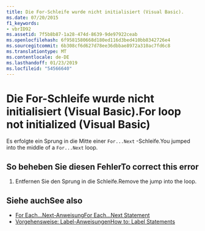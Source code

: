 ```yaml
---
title: Die For-Schleife wurde nicht initialisiert (Visual Basic).
ms.date: 07/20/2015
f1_keywords:
- vbrID92
ms.assetid: 7f5b8b87-1a28-474d-8639-9de97922ceab
ms.openlocfilehash: 6f9581580668d180ed116d3bed410bb8342726e4
ms.sourcegitcommit: 6b308cf6d627d78ee36dbbae8972a310ac7fd6c8
ms.translationtype: MT
ms.contentlocale: de-DE
ms.lasthandoff: 01/23/2019
ms.locfileid: "54566640"
---
```

# <a name="for-loop-not-initialized-visual-basic"></a><span data-ttu-id="8466c-102">Die For-Schleife wurde nicht initialisiert (Visual Basic).</span><span class="sxs-lookup"><span data-stu-id="8466c-102">For loop not initialized (Visual Basic)</span></span>
<span data-ttu-id="8466c-103">Es erfolgte ein Sprung in die Mitte einer `For...Next` -Schleife.</span><span class="sxs-lookup"><span data-stu-id="8466c-103">You jumped into the middle of a `For...Next` loop.</span></span>  
  
## <a name="to-correct-this-error"></a><span data-ttu-id="8466c-104">So beheben Sie diesen Fehler</span><span class="sxs-lookup"><span data-stu-id="8466c-104">To correct this error</span></span>  
  
1.  <span data-ttu-id="8466c-105">Entfernen Sie den Sprung in die Schleife.</span><span class="sxs-lookup"><span data-stu-id="8466c-105">Remove the jump into the loop.</span></span>  
  
## <a name="see-also"></a><span data-ttu-id="8466c-106">Siehe auch</span><span class="sxs-lookup"><span data-stu-id="8466c-106">See also</span></span>
- [<span data-ttu-id="8466c-107">For Each...Next-Anweisung</span><span class="sxs-lookup"><span data-stu-id="8466c-107">For Each...Next Statement</span></span>](../../visual-basic/language-reference/statements/for-each-next-statement.md)
- [<span data-ttu-id="8466c-108">Vorgehensweise: Label-Anweisungen</span><span class="sxs-lookup"><span data-stu-id="8466c-108">How to: Label Statements</span></span>](../../visual-basic/programming-guide/program-structure/how-to-label-statements.md)
